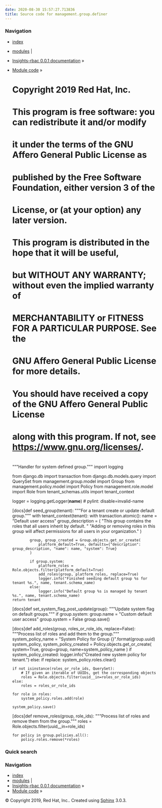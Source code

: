 ```yaml
---
date: 2020-08-30 15:57:27.713836
title: Source code for management.group.definer
---
```

### Navigation

  - [index](../../../../genindex/ "General Index")
  - [modules](../../../../py-modindex/ "Python Module Index") |
  - [Insights-rbac 0.0.1 documentation](../../../../index/) »
  - [Module code](../../../index/) »


    #
    # Copyright 2019 Red Hat, Inc.
    #
    # This program is free software: you can redistribute it and/or modify
    # it under the terms of the GNU Affero General Public License as
    # published by the Free Software Foundation, either version 3 of the
    # License, or (at your option) any later version.
    #
    # This program is distributed in the hope that it will be useful,
    # but WITHOUT ANY WARRANTY; without even the implied warranty of
    # MERCHANTABILITY or FITNESS FOR A PARTICULAR PURPOSE.  See the
    # GNU Affero General Public License for more details.
    #
    # You should have received a copy of the GNU Affero General Public License
    # along with this program.  If not, see <https://www.gnu.org/licenses/>.
    #
    
    """Handler for system defined group."""
    import logging
    
    from django.db import transaction
    from django.db.models.query import QuerySet
    from management.group.model import Group
    from management.policy.model import Policy
    from management.role.model import Role
    from tenant_schemas.utils import tenant_context
    
    logger = logging.getLogger(__name__)  # pylint: disable=invalid-name
    
    
    [docs]def seed_group(tenant):
        """For a tenant create or update default group."""
        with tenant_context(tenant):
            with transaction.atomic():
                name = "Default user access"
                group_description = (
                    "This group contains the roles that all users inherit by default. "
                    "Adding or removing roles in this group will affect permissions for all users in your organization."
                )
    
                group, group_created = Group.objects.get_or_create(
                    platform_default=True, defaults={"description": group_description, "name": name, "system": True}
                )
    
                if group.system:
                    platform_roles = Role.objects.filter(platform_default=True)
                    add_roles(group, platform_roles, replace=True)
                    logger.info("Finished seeding default group %s for tenant %s.", name, tenant.schema_name)
                else:
                    logger.info("Default group %s is managed by tenant %s.", name, tenant.schema_name)
        return tenant
    
    
    [docs]def set_system_flag_post_update(group):
        """Update system flag on default groups."""
        if group.system:
            group.name = "Custom default user access"
        group.system = False
        group.save()
    
    
    [docs]def add_roles(group, roles_or_role_ids, replace=False):
        """Process list of roles and add them to the group."""
        system_policy_name = "System Policy for Group {}".format(group.uuid)
        system_policy, system_policy_created = Policy.objects.get_or_create(
            system=True, group=group, name=system_policy_name
        )
        if system_policy_created:
            logger.info("Created new system policy for tenant.")
        else:
            if replace:
                system_policy.roles.clear()
    
        if not isinstance(roles_or_role_ids, QuerySet):
            # If given an iterable of UUIDs, get the corresponding objects
            roles = Role.objects.filter(uuid__in=roles_or_role_ids)
        else:
            roles = roles_or_role_ids
    
        for role in roles:
            system_policy.roles.add(role)
    
        system_policy.save()
    
    
    [docs]def remove_roles(group, role_ids):
        """Process list of roles and remove them from the group."""
        roles = Role.objects.filter(uuid__in=role_ids)
    
        for policy in group.policies.all():
            policy.roles.remove(*roles)

### Quick search

### Navigation

  - [index](../../../../genindex/ "General Index")
  - [modules](../../../../py-modindex/ "Python Module Index") |
  - [Insights-rbac 0.0.1 documentation](../../../../index/) »
  - [Module code](../../../index/) »

© Copyright 2019, Red Hat, Inc.. Created using
[Sphinx](http://sphinx-doc.org/) 3.0.3.